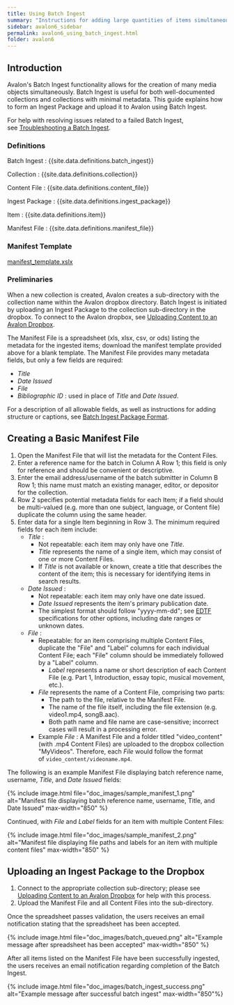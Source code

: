 ```yaml
---
title: Using Batch Ingest
summary: "Instructions for adding large quantities of items simultaneously using Avalon's batch ingest functionality."
sidebar: avalon6_sidebar
permalink: avalon6_using_batch_ingest.html
folder: avalon6
---
```


## Introduction

Avalon's Batch Ingest functionality allows for the creation of many media objects simultaneously. Batch Ingest is useful for both well-documented collections and collections with minimal metadata. This guide explains how to form an Ingest Package and upload it to Avalon using Batch Ingest.

For help with resolving issues related to a failed Batch Ingest, see [Troubleshooting a Batch Ingest](avalon6_troubleshooting_a_batch_ingest).

### Definitions

Batch Ingest
: {{site.data.definitions.batch_ingest}}

Collection
: {{site.data.definitions.collection}}

Content File
: {{site.data.definitions.content_file}}

Ingest Package
: {{site.data.definitions.ingest_package}}

Item
: {{site.data.definitions.item}}

Manifest File
: {{site.data.definitions.manifest_file}}

### Manifest Template

[manifest_template.xslx](/downloads/manifest_template.xlsx)

### Preliminaries

When a new collection is created, Avalon creates a sub-directory with the collection name within the Avalon dropbox directory. Batch Ingest is initiated by uploading an Ingest Package to the collection sub-directory in the dropbox. To connect to the Avalon dropbox, see [Uploading Content to an Avalon Dropbox](avalon6_uploading_content_to_an_avalon_dropbox).

The Manifest File is a spreadsheet (xls, xlsx, csv, or ods) listing the metadata for the ingested items; download the manifest template provided above for a blank template. The Manifest File provides many metadata fields, but only a few fields are required: 

* _Title_
* _Date Issued_
* _File_
* _Bibliographic ID_ : used in place of _Title_ and _Date Issued_.

 For a description of all allowable fields, as well as instructions for adding structure or captions, see [Batch Ingest Package Format](avalon6_batch_ingest_package_format).

## Creating a Basic Manifest File

1. Open the Manifest File that will list the metadata for the Content Files.
2. Enter a reference name for the batch in Column A Row 1; this field is only for reference and should be convenient or descriptive.
3. Enter the email address/username of the batch submitter in Column B Row 1; this name must match an existing manager, editor, or depositor for the collection.
4. Row 2 specifies potential metadata fields for each Item; if a field should be multi-valued (e.g. more than one subject, language, or Content file) duplicate the column using the same header.
5. Enter data for a single Item beginning in Row 3. The minimum required fields for each item include:
   * _Title_ :
     * Not repeatable: each item may only have one _Title_.
	 * _Title_ represents the name of a single item, which may consist of one or more Content Files.
     * If _Title_ is not available or known, create a title that describes the content of the item; this is necessary for identifying items in search results.
   * _Date Issued_ :
     * Not repeatable: each item may only have one date issued.
     * _Date Issued_ represents the item's primary publication date.
     * The simplest format should follow "yyyy-mm-dd"; see [EDTF](http://www.loc.gov/standards/datetime/pre-submission.html) specifications for other options, including date ranges or unknown dates.
   * _File_ :
   	 * Repeatable: for an item comprising multiple Content Files, duplicate the "File" and "Label" columns for each individual Content File; each "File" column should be immediately followed by a "Label" column.
	   * _Label_ represents a name or short description of each Content File (e.g. Part 1, Introduction, essay topic, musical movement, etc.).
	 * _File_ represents the name of a Content File, comprising two parts:
       * The path to the file, relative to the Manifest File.
       * The name of the file itself, including the file extension (e.g. video1.mp4, songB.aac).
       * Both path name and file name are case-sensitive; incorrect cases will result in a processing error.
     * Example _File_ : A Manifest File and a folder titled "video_content" (with .mp4 Content Files) are uploaded to the dropbox collection "MyVideos". Therefore, each _File_ would follow the format of `video_content/videoname.mp4`. 

The following is an example Manifest File displaying batch reference name, username, _Title_, and _Date Issued_ fields:

{% include image.html file="doc_images/sample_manifest_1.png" alt="Manifest file displaying batch reference name, username, Title, and Date Issued" max-width="850" %}

Continued, with _File_ and _Label_ fields for an item with multiple Content Files:

{% include image.html file="doc_images/sample_manifest_2.png" alt="Manifest file displaying file paths and labels for an item with multiple content files" max-width="850" %}

## Uploading an Ingest Package to the Dropbox

1. Connect to the appropriate collection sub-directory; please see [Uploading Content to an Avalon Dropbox](avalon6_uploading_content_to_an_avalon_dropbox) for help with this process.
2. Upload the Manifest File and all Content Files into the sub-directory.

Once the spreadsheet passes validation, the users receives an email notification stating that the spreadsheet has been accepted.

{% include image.html file="doc_images/batch_queued.png" alt="Example message after spreadsheet has been accepted" max-width="850" %}

After all items listed on the Manifest File have been successfully ingested, the users receives an email notification  regarding completion of the Batch Ingest.

{% include image.html file="doc_images/batch_ingest_success.png" alt="Example message after successful batch ingest" max-width="850"%}